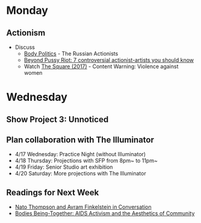 # Monday

## Actionism

+ Discuss
	+ [Body Politics](https://www.1843magazine.com/features/body-politics) - The Russian Actionists
	+ [Beyond Pussy Riot: 7 controversial actionist-artists you should know](https://www.calvertjournal.com/articles/show/9264/beyond-pussy-riot-controversial-actionism-artists)
	+ Watch [The Square (2017)](https://www.squarethefilm.com/) - Content Warning: Violence against women

# Wednesday

## Show Project 3: Unnoticed

## Plan collaboration with The Illuminator

+ 4/17 Wednesday: Practice Night (without Illuminator)
+ 4/18 Thursday: Projections with SFP from 8pm~ to 11pm~
+ 4/19 Friday: Senior Studio art exhibition
+ 4/20 Saturday: More projections with The Illuminator

## Readings for Next Week

+ [Nato Thompson and Avram Finkelstein in Conversation](http://www.artnews.com/2017/12/19/artnews-accord-nato-thompson-avram-finkelstein-conversation/)
+ [Bodies Being-Together: AIDS Activism and the Aesthetics of Community](http://sites.uci.edu/transscripts/files/2014/10/2013_03_07.pdf)
